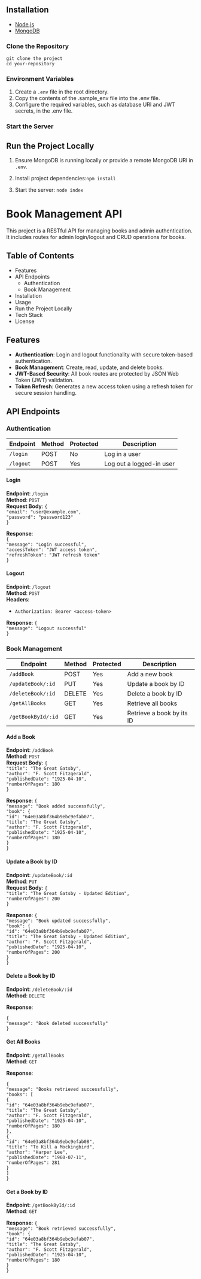 



## **Installation**

* [Node.js](https://nodejs.org/)  
* [MongoDB](https://www.mongodb.com/)

### **Clone the Repository**
 
`git clone the project`  
`cd your-repository`

### **Environment Variables**
1. Create a  `.env` file in the root directory.
2. Copy the contents of the .sample_env file into the .env file.
3. Configure the required variables, such as database URl and JWT secrets, in the .env file.

### **Start the Server**
 
## **Run the Project Locally**

1. Ensure MongoDB is running locally or provide a remote MongoDB URl in `.env`.

2. Install project dependencies:`npm install`
2. Start the server: `node index`


# **Book Management API**

This project is a RESTful API for managing books and admin authentication. It includes routes for admin login/logout and CRUD operations for books.

## **Table of Contents**

* Features  
* API Endpoints  
  * Authentication  
  * Book Management  
* Installation  
* Usage  
* Run the Project Locally  
* Tech Stack  
* License


## **Features**

* **Authentication**: Login and logout functionality with secure token-based authentication.  
* **Book Management**: Create, read, update, and delete books.  
* **JWT-Based Security**: All book routes are protected by JSON Web Token (JWT) validation.  
* **Token Refresh**: Generates a new access token using a refresh token for secure session handling.


## **API Endpoints**

### **Authentication**

| Endpoint  | Method | Protected | Description              |
| --------  | ------ | --------- | -----------              |
| `/login`  |  POST  |     No    | Log in a user            |
| `/logout` |  POST  |    Yes    | Log out a logged-in user |

#### **Login**

**Endpoint**: `/login`  
**Method**: `POST`  
**Request Body**:
`{`  
    `"email": "user@example.com",`  
    `"password": "password123"`  
`}`

**Response**:  
`{`  
    `"message": "Login successful",`  
    `"accessToken": "JWT access token",`  
    `"refreshToken": "JWT refresh token"`  
`}`



#### **Logout**

**Endpoint**: `/logout`  
**Method**: `POST`  
**Headers**:

* `Authorization: Bearer <access-token>`

**Response**:
`{`  
    `"message": "Logout successful"`  
`}`



### **Book Management**

|       Endpoint     | Method | Protected | Description           |
| -----------------  | -----  | ----- | -----                     |
|  `/addBook`        | POST   | Yes   | Add a new book            |
| `/updateBook/:id`  | PUT    | Yes   | Update a book by ID       |
| `/deleteBook/:id`  | DELETE | Yes   | Delete a book by ID       |
| `/getAllBooks`     | GET    | Yes   | Retrieve all books        |
| `/getBookById/:id` | GET    | Yes   | Retrieve a book by its ID |



#### **Add a Book**

**Endpoint**: `/addBook`  
**Method**: `POST`  
**Request Body**:
`{`  
    `"title": "The Great Gatsby",`  
    `"author": "F. Scott Fitzgerald",`  
    `"publishedDate": "1925-04-10",`  
    `"numberOfPages": 180`  
`}`

**Response**:
`{`  
    `"message": "Book added successfully",`  
    `"book": {`  
        `"id": "64e03a8bf364b9ebc9efab07",`  
        `"title": "The Great Gatsby",`  
        `"author": "F. Scott Fitzgerald",`  
        `"publishedDate": "1925-04-10",`  
        `"numberOfPages": 180`  
    `}`  
`}`


#### **Update a Book by ID**

**Endpoint**: `/updateBook/:id`  
**Method**: `PUT`  
**Request Body**:
`{`  
    `"title": "The Great Gatsby - Updated Edition",`  
    `"numberOfPages": 200`  
`}`

**Response**: 
`{`  
    `"message": "Book updated successfully",`  
    `"book": {`  
        `"id": "64e03a8bf364b9ebc9efab07",`  
        `"title": "The Great Gatsby - Updated Edition",`  
        `"author": "F. Scott Fitzgerald",`  
        `"publishedDate": "1925-04-10",`  
        `"numberOfPages": 200`  
    `}`  
`}`



#### **Delete a Book by ID**

**Endpoint**: `/deleteBook/:id`  
**Method**: `DELETE`

**Response**:
 
`{`  
    `"message": "Book deleted successfully"`  
`}`



#### **Get All Books**

**Endpoint**: `/getAllBooks`  
**Method**: `GET`

**Response**:
 
`{`  
    `"message": "Books retrieved successfully",`  
    `"books": [`  
        `{`  
            `"id": "64e03a8bf364b9ebc9efab07",`  
            `"title": "The Great Gatsby",`  
            `"author": "F. Scott Fitzgerald",`  
            `"publishedDate": "1925-04-10",`  
            `"numberOfPages": 180`  
        `},`  
        `{`  
            `"id": "64e03a8bf364b9ebc9efab08",`  
            `"title": "To Kill a Mockingbird",`  
            `"author": "Harper Lee",`  
            `"publishedDate": "1960-07-11",`  
            `"numberOfPages": 281`  
        `}`  
    `]`  
`}`


#### **Get a Book by ID**

**Endpoint**: `/getBookById/:id`  
**Method**: `GET`

**Response**: 
`{`  
    `"message": "Book retrieved successfully",`  
    `"book": {`  
        `"id": "64e03a8bf364b9ebc9efab07",`  
        `"title": "The Great Gatsby",`  
        `"author": "F. Scott Fitzgerald",`  
        `"publishedDate": "1925-04-10",`  
        `"numberOfPages": 180`  
    `}`  
`}`

